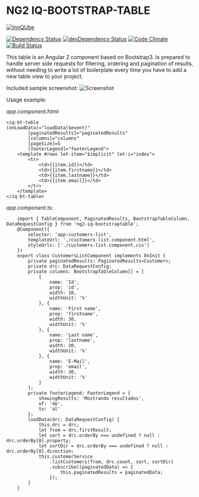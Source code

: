 
# NG2 IQ-BOOTSTRAP-TABLE
[![InnQUbe](http://www.innqube.com/powered-by-innqube.png)](http://www.innqube.com/)

[![Dependency Status](https://david-dm.org/Innqube/iq-bootstrap-table.svg)](https://david-dm.org/Innqube/iq-bootstrap-table)
[![devDependency Status](https://david-dm.org/Innqube/iq-bootstrap-table/dev-status.svg)](https://david-dm.org/Innqube/iq-bootstrap-table#info=devDependencies)
[![Code Climate](https://codeclimate.com/github/Innqube/iq-bootstrap-table/badges/gpa.svg)](https://codeclimate.com/github/Innqube/iq-bootstrap-table)
[![Build Status](https://travis-ci.org/Innqube/iq-bootstrap-table.svg?branch=master)](https://travis-ci.org/Innqube/iq-bootstrap-table)

This table is an Angular 2 component based on Bootstrap3. Is prepared to handle server side requests for filtering, ordering and pagination of results, without needing to write a lot of boilerplate every time you have to add a new table view to your project.

Included sample screenshot:
![Screenshot](http://www.innqube.com/components/iq-bootstrap-table-screen02.png)

Usage example:

*app.component.html:*

```
<iq-bt-table 
(onLoadData)="loadData($event)" 
        [paginatedResults]="paginatedResults" 
        [columns]="columns" 
        [pageSize]=5
        [footerLegend]="footerLegend">
    <template #rows let-item="$implicit" let-i="index">
        <tr>
            <td>{{item.id}}</td>
            <td>{{item.firstname}}</td>
            <td>{{item.lastname}}</td>
            <td>{{item.email}}</td>
        </tr>
    </template>
</iq-bt-table>
```

*app.component.ts:*

``` 
    import { TableComponent, PaginatedResults, BootstrapTableColumn, DataRequestConfig } from 'ng2-iq-bootstraptable';
    @Component({
        selector: 'app-customers-list',
        templateUrl: './customers-list.component.html',
        styleUrls: ['./customers-list.component.css']
    })
    export class CustomersListComponent implements OnInit {
        private paginatedResults: PaginatedResults<Customer>;
        private drc: DataRequestConfig;
        private columns: BootstrapTableColumn[] = [
            {
                name: 'Id',
                prop: 'id',
                width: 10,
                widthUnit: '%'
            }, {
                name: 'First name',
                prop: 'firstname',
                width: 30,
                widthUnit: '%'
            }, {
                name: 'Last name',
                prop: 'lastname',
                width: 30,
                widthUnit: '%'
            }, {
                name: 'E-Mail',
                prop: 'email',
                width: 30,
                widthUnit: '%'
            }
        ];
        private footerLegend: FooterLegend = {
            showingResults: 'Mostrando resultados',
            of: 'de',
            to: 'al'
        };
        loadData(drc: DataRequestConfig) {
            this.drc = drc;
            let from = drc.firstResult;
            let sort = drc.orderBy === undefined ? null : drc.orderBy[0].property;
            let sortDir = drc.orderBy === undefined ? null : drc.orderBy[0].direction;
            this.customerService
                .listCustomers(from, drc.count, sort, sortDir)
                .subscribe((paginatedData) => {
                    this.paginatedResults = paginatedData;
                });
        }
    }
